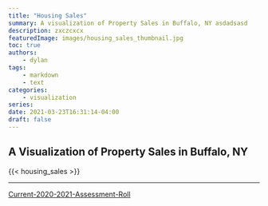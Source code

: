 ```yaml
---
title: "Housing Sales"
summary: A visualization of Property Sales in Buffalo, NY asdadsasd
description: zxczcxcx
featuredImage: images/housing_sales_thumbnail.jpg
toc: true
authors:
    - dylan
tags:
    - markdown
    - text
categories:
    - visualization
series:
date: 2021-03-23T16:31:14-04:00
draft: false
---
```


## A Visualization of Property Sales in Buffalo, NY

{{< housing_sales >}}


---

[Current-2020-2021-Assessment-Roll](https://data.buffalony.gov/Government/Current-2020-2021-Assessment-Roll/4t8s-9yihhttps://data.buffalony.gov/Government/Current-2020-2021-Assessment-Roll)